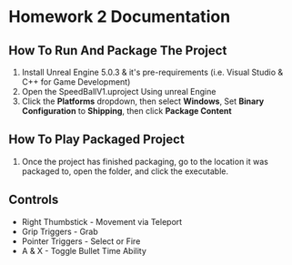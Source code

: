 # Homework 2 Documentation

## How To Run And Package The Project

1. Install Unreal Engine 5.0.3 & it's pre-requirements (i.e. Visual Studio & C++ for Game Development)
2. Open the SpeedBallV1.uproject Using unreal Engine
3. Click the **Platforms** dropdown, then select **Windows**, Set **Binary Configuration** to **Shipping**, then click **Package Content**

## How To Play Packaged Project
1. Once the project has finished packaging, go to the location it was packaged to, open the folder, and click the executable.

## Controls
* Right Thumbstick - Movement via Teleport
* Grip Triggers - Grab
* Pointer Triggers - Select or Fire
* A & X - Toggle Bullet Time Ability